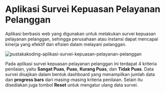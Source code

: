 # Aplikasi Survei Kepuasan Pelayanan Pelanggan

Aplikasi berbasis web yang digunakan untuk melakukan survei kepuasan pelayanan pelanggan, sehingga perusahaan atau instansi dapat mencapai kinerja yang efektif dan efisien dalam melayani pelanggan.

![pustakakoding-aplikasi-survei-kepuasan-pelayanan-pelanggan](https://user-images.githubusercontent.com/88012593/178093844-de722673-8b20-459e-8fb0-9c146f67891d.jpg)

Pada aplikasi survei kepuasan pelayanan pelanggan ini terdapat 4 kriteria penilaian, yaitu **Sangat Puas**, **Puas**, **Kurang Puas**, dan **Tidak Puas**.
Data survei disajikan dalam bentuk dashboard yang menampilkan jumlah data dan **progress bars** dari masing-masing kriteria penilaian.
Selain itu disediakan juga tombol **Reset** untuk mengatur ulang data survei.
